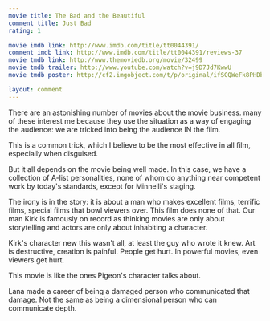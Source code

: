 ```yaml
---
movie title: The Bad and the Beautiful
comment title: Just Bad
rating: 1

movie imdb link: http://www.imdb.com/title/tt0044391/
comment imdb link: http://www.imdb.com/title/tt0044391/reviews-37
movie tmdb link: http://www.themoviedb.org/movie/32499
movie tmdb trailer: http://www.youtube.com/watch?v=j9D7Jd7KwwU
movie tmdb poster: http://cf2.imgobject.com/t/p/original/ifSCQWeFk8PHDbr80NTPwCyBFAI.jpg

layout: comment
---
```


There are an astonishing number of movies about the movie business. many of these interest me because they use the situation as a way of engaging the audience: we are tricked into being the audience IN the film. 

This is a common trick, which I believe to be the most effective in all film, especially when disguised. 

But it all depends on the movie being well made. In this case, we have a collection of A-list personalities, none of whom do anything near competent work by today's standards, except for Minnelli's staging. 

The irony is in the story: it is about a man who makes excellent films, terrific films, special films that bowl viewers over. This film does none of that. Our man Kirk is famously on record as thinking movies are only about storytelling and actors are only about inhabiting a character.

Kirk's character new this wasn't all, at least the guy who wrote it knew. Art is destructive, creation is painful. People get hurt. In powerful movies, even viewers get hurt.

This movie is like the ones Pigeon's character talks about.

Lana made a career of being a damaged person who communicated that damage. Not the same as being a dimensional person who can communicate depth.